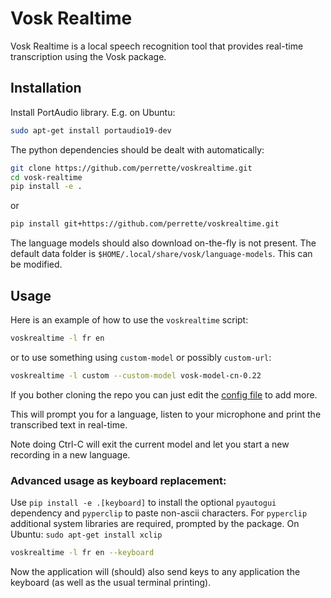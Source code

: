 # Vosk Realtime

Vosk Realtime is a local speech recognition tool that provides real-time transcription using the Vosk package.

## Installation

Install PortAudio library. E.g. on Ubuntu:

```bash
sudo apt-get install portaudio19-dev
```

The python dependencies should be dealt with automatically:

```bash
git clone https://github.com/perrette/voskrealtime.git
cd vosk-realtime
pip install -e .
```
or

```bash
pip install git+https://github.com/perrette/voskrealtime.git
```

The language models should also download on-the-fly is not present.
The default data folder is `$HOME/.local/share/vosk/language-models`.
This can be modified.


## Usage

Here is an example of how to use the `voskrealtime` script:

```bash
voskrealtime -l fr en
```

or to use something using `custom-model` or possibly `custom-url`:

```bash
voskrealtime -l custom --custom-model vosk-model-cn-0.22
```

If you bother cloning the repo you can just edit the [config file](voskrealtime/models.toml) to add more.

This will prompt you for a language, listen to your microphone and print the transcribed text in real-time.

Note doing Ctrl-C will exit the current model and let you start a new recording in a new language.

### Advanced usage as keyboard replacement:

Use `pip install -e .[keyboard]` to install the optional `pyautogui` dependency and `pyperclip` to paste non-ascii characters. For `pyperclip` additional system libraries are required, prompted by the package. On Ubuntu: `sudo apt-get install xclip`

```bash
voskrealtime -l fr en --keyboard
```

Now the application will (should) also send keys to any application the keyboard (as well as the usual terminal printing).